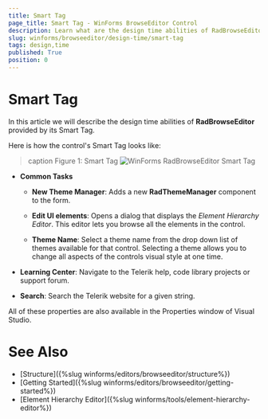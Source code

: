 ```yaml
---
title: Smart Tag
page_title: Smart Tag - WinForms BrowseEditor Control
description: Learn what are the design time abilities of RadBrowseEditor provided by its Smart Tag.
slug: winforms/browseeditor/design-time/smart-tag
tags: design,time
published: True
position: 0
---
```


# Smart Tag

In this article we will describe the design time abilities of __RadBrowseEditor__ provided by its Smart Tag. 

Here is how the control's Smart Tag looks like:

>caption Figure 1: Smart Tag
![WinForms RadBrowseEditor Smart Tag](images/browseeditor-design-time-smart-tag001.png)

* __Common Tasks__

	* __New Theme Manager__: Adds a new __RadThemeManager__ component to the form.

	* __Edit UI elements__: Opens a dialog that displays the *Element Hierarchy Editor*. This editor lets you browse all the elements in the control.

	* __Theme Name__: Select a theme name from the drop down list of themes available for that control. Selecting a theme allows you to change all aspects of the controls visual style at one time.

* __Learning Center__: Navigate to the Telerik help, code library projects or support forum.

* __Search__: Search the Telerik website for a given string.

All of these properties are also available in the Properties window of Visual Studio.

# See Also

* [Structure]({%slug winforms/editors/browseeditor/structure%})
* [Getting Started]({%slug winforms/editors/browseeditor/getting-started%})
* [Element Hierarchy Editor]({%slug winforms/tools/element-hierarchy-editor%})

